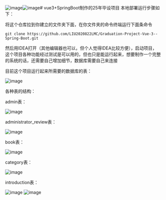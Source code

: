 ![image](https://github.com/user-attachments/assets/1096d7f0-b62e-419c-9a2e-1855604883d0)![image](https://github.com/user-attachments/assets/1096d7f0-b62e-419c-9a2e-1855604883d0)# vue3+SpringBoot制作的25年毕设项目
本地部署运行步骤如下：

将这个仓库拉到你建立的文件夹下面，在你文件夹的命令终端运行下面条命令

`git clone https://github.com/LIU2020822LMC/Graduation-Project-Vue-3--Spring-Boot.git`

然后用IDEA打开（其他编辑器也可以，但个人觉得IDEA比较方便），启动项目，这个项目各种功能经过测试是可以用的，但也只是能运行起来，想要制作一个完整的系统的话，还需要自己增加细节，数据库需要自己来连接

目前这个项目运行起来所需要的数据库的表：

![image](https://github.com/user-attachments/assets/9045bf8e-e8f1-4ec7-a643-249280ad7efc)

各种表的结构：

admin表：

![image](https://github.com/user-attachments/assets/41fac095-9e49-493e-8eb6-e76a9a635e44)

administrator_review表：

![image](https://github.com/user-attachments/assets/c649dd31-2a01-464b-add7-4a1a4c629231)

book表：

![image](https://github.com/user-attachments/assets/e9fcdab0-6186-4642-90fe-639fbc9fe574)

category表：

![image](https://github.com/user-attachments/assets/70cd3dfa-1c8f-4921-930f-bef137dfe6f7)

introduction表：

![image](https://github.com/user-attachments/assets/d32a8c1c-9a47-435c-a4cb-999c1391fc44)
![image](https://github.com/user-attachments/assets/d32a8c1c-9a47-435c-a4cb-999c1391fc44)






